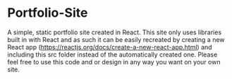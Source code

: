 # Portfolio-Site
A simple, static portfolio site created in React.
This site only uses libraries built in with React and as such it can be easily recreated by creating a new React app (https://reactjs.org/docs/create-a-new-react-app.html) and including this src folder instead of the automatically created one.
Please feel free to use this code and or design in any way you want on your own site.
